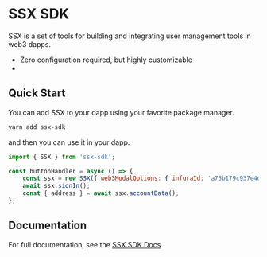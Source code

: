 # SSX SDK

SSX is a set of tools for building and integrating user management tools in web3 dapps.

- Zero configuration required, but highly customizable
- 

## Quick Start
You can add SSX to your dapp using your favorite package manager.

```bash
yarn add ssx-sdk
```
and then you can use it in your dapp.

```js
import { SSX } from 'ssx-sdk';

const buttonHandler = async () => {
    const ssx = new SSX({ web3ModalOptions: { infuraId: 'a75b179c937e4d7a936cb4502f5b0a59'} });
    await ssx.signIn();
    const { address } = await ssx.accountData();
};
```

## Documentation

For full documentation, see the [SSX SDK Docs](modules.md)

